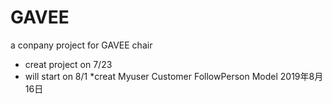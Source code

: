 # GAVEE
a conpany project for GAVEE chair
* creat project on 7/23
* will start on 8/1
*creat Myuser Customer FollowPerson Model 2019年8月16日
